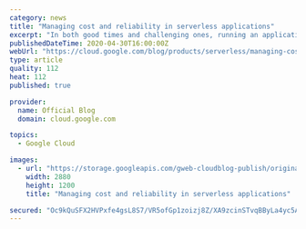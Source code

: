 ```yaml
---
category: news
title: "Managing cost and reliability in serverless applications"
excerpt: "In both good times and challenging ones, running an application on a serverless environment has lots of benefits. If you experience extremely high demand, your application scales automatically, avoiding crashes or downtime. And if you see a contraction of demand, then the application scales down and"
publishedDateTime: 2020-04-30T16:00:00Z
webUrl: "https://cloud.google.com/blog/products/serverless/managing-cost-and-reliability-serverless-applications/"
type: article
quality: 112
heat: 112
published: true

provider:
  name: Official Blog
  domain: cloud.google.com

topics:
  - Google Cloud

images:
  - url: "https://storage.googleapis.com/gweb-cloudblog-publish/original_images/Google_Blog_Serverless_-_04.jpg"
    width: 2880
    height: 1200
    title: "Managing cost and reliability in serverless applications"

secured: "Oc9kQuSFX2HVPxfe4gsL8S7/VR5ofGp1zoizj8Z/XA9zcinSTvqBByLa4yc5A27aSVdDOdx2kdrgaIBlRm3hBAevPKC7wyX4rl9negmVG8OPx/U2BPRlCv1rYKHNlAsUxHcoEtxegQNN88LfnAaekHqSqdcKoQnhuEQ6TsSdy55pmjMmmx6dJis9X4mxRWnIzAKpNqqB8xDZwmRV8q4zJTvPfaK1DeeRFWTJEQD3mPDdauN8wp2Jloc9I3+Vp2C3XV4gMtMlgfUiujezp0O5H/fwn28yFhXCHGxbeQPXfNsW5pzjy2BOrcarKmqcpsGN7NF4Sw5cc3nQQdOeXNSaSA==;5bX1g/xb7H9PlIsN0QahCg=="
---
```


